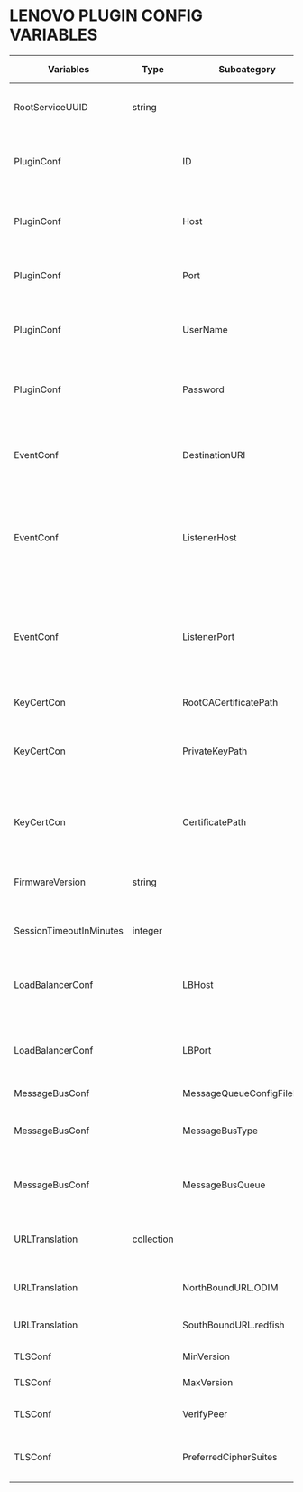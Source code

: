 # LENOVO PLUGIN CONFIG VARIABLES

|   Variables   |   Type    |   Subcategory|Subcategory Type|    Description
|   ---------   |   ------- | -------   |  -------  |  ----
|RootServiceUUID|string |||Static uuid used for plugin root service
|PluginConf||ID|string|Identifier used by ODIMRA for identifying the plugin
|PluginConf||Host|string|plugin host address for ODIMRA to contact plugin
|PluginConf||Port|string|plugin port for ODIMRA to contact plugin
|PluginConf||UserName|string|plugin user name for ODIMRA to interact with plugin
|PluginConf||Password|string|plugin password for ODIMRA to interact with plugin
|EventConf||DestinationURI|string|URI that will be posted on the resource as destination for events
|EventConf||ListenerHost|string|Host address that will be posted on the resource as destination for events
|EventConf||ListenerPort|string|Host address port that will be posted on the resource as destination for events
|KeyCertCon||RootCACertificatePath|string|TLS root certificate
|KeyCertCon||PrivateKeyPath|string|Plugin private key path for ODIMRA and plugin interaction 
|KeyCertCon||CertificatePath|string|Plugin certificate path for ODIMRA and plugin interaction
|FirmwareVersion|string|||version information of the plugin
|SessionTimeoutInMinutes|integer|||Plugin session time out in minutes
|LoadBalancerConf||LBHost|string|Load Balancer host address for plugin
|LoadBalancerConf||LBPort|string|Load Balancer host address port for plugin
|MessageBusConf||MessageQueueConfigFilePath|string|||File path to the config file which having required configuration details regarding supported message queues 
|MessageBusConf||MessageBusType|string|This holds information Event Message Bus Type
|MessageBusConf||MessageBusQueue|list of strings|This holds name of all message bus Queues
|URLTranslation|collection|||This holds the north bound and south bound urls
|URLTranslation||NorthBoundURL.ODIM|collection of strings| This the north bound urls
|URLTranslation||SouthBoundURL.redfish|collection of strings| This holds the south bound urls
|TLSConf||MinVersion|string|Minimum TLS version
|TLSConf||MaxVersion|string|Maximum TLS version
|TLSConf||VerifyPeer|boolean|If server validation is required
|TLSConf||PreferredCipherSuites |list of string|Preferred list of cipher suites
